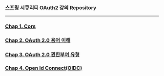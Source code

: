 ### 스프링 시큐리티 OAuth2 강의 Repository

------

### [Chap 1. Cors](https://github.com/keepbang/spring-security-oauth2/blob/main/chap1.md)
### [Chap 2. OAuth 2.0 용어 이해](https://github.com/keepbang/spring-security-oauth2/blob/main/chap2.md)
### [Chap 3. OAuth 2.0 권한부여 유형](https://github.com/keepbang/spring-security-oauth2/blob/main/chap3.md)
### [Chap 4. Open Id Connect(OIDC)](https://github.com/keepbang/spring-security-oauth2/blob/main/chap4.md)

